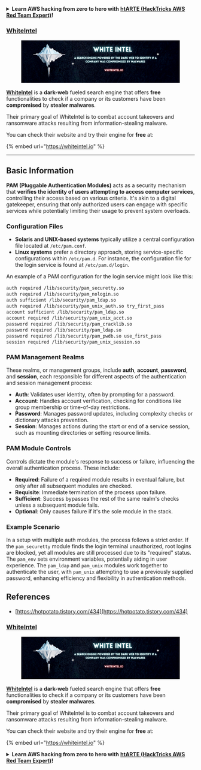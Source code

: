 

<details>

<summary><strong>Learn AWS hacking from zero to hero with</strong> <a href="https://training.hacktricks.xyz/courses/arte"><strong>htARTE (HackTricks AWS Red Team Expert)</strong></a><strong>!</strong></summary>

Other ways to support HackTricks:

* If you want to see your **company advertised in HackTricks** or **download HackTricks in PDF** Check the [**SUBSCRIPTION PLANS**](https://github.com/sponsors/carlospolop)!
* Get the [**official PEASS & HackTricks swag**](https://peass.creator-spring.com)
* Discover [**The PEASS Family**](https://opensea.io/collection/the-peass-family), our collection of exclusive [**NFTs**](https://opensea.io/collection/the-peass-family)
* **Join the** 💬 [**Discord group**](https://discord.gg/hRep4RUj7f) or the [**telegram group**](https://t.me/peass) or **follow** us on **Twitter** 🐦 [**@hacktricks_live**](https://twitter.com/hacktricks_live)**.**
* **Share your hacking tricks by submitting PRs to the** [**HackTricks**](https://github.com/carlospolop/hacktricks) and [**HackTricks Cloud**](https://github.com/carlospolop/hacktricks-cloud) github repos.

</details>

### [WhiteIntel](https://whiteintel.io)

<figure><img src="/.gitbook/assets/image (1224).png" alt=""><figcaption></figcaption></figure>

[**WhiteIntel**](https://whiteintel.io) is a **dark-web** fueled search engine that offers **free** functionalities to check if a company or its customers have been **compromised** by **stealer malwares**.

Their primary goal of WhiteIntel is to combat account takeovers and ransomware attacks resulting from information-stealing malware.

You can check their website and try their engine for **free** at:

{% embed url="https://whiteintel.io" %}

---


## Basic Information

**PAM (Pluggable Authentication Modules)** acts as a security mechanism that **verifies the identity of users attempting to access computer services**, controlling their access based on various criteria. It's akin to a digital gatekeeper, ensuring that only authorized users can engage with specific services while potentially limiting their usage to prevent system overloads.

### Configuration Files

- **Solaris and UNIX-based systems** typically utilize a central configuration file located at `/etc/pam.conf`.
- **Linux systems** prefer a directory approach, storing service-specific configurations within `/etc/pam.d`. For instance, the configuration file for the login service is found at `/etc/pam.d/login`.

An example of a PAM configuration for the login service might look like this:

```text
auth required /lib/security/pam_securetty.so
auth required /lib/security/pam_nologin.so
auth sufficient /lib/security/pam_ldap.so
auth required /lib/security/pam_unix_auth.so try_first_pass
account sufficient /lib/security/pam_ldap.so
account required /lib/security/pam_unix_acct.so
password required /lib/security/pam_cracklib.so
password required /lib/security/pam_ldap.so
password required /lib/security/pam_pwdb.so use_first_pass
session required /lib/security/pam_unix_session.so
```

### **PAM Management Realms**

These realms, or management groups, include **auth**, **account**, **password**, and **session**, each responsible for different aspects of the authentication and session management process:

- **Auth**: Validates user identity, often by prompting for a password.
- **Account**: Handles account verification, checking for conditions like group membership or time-of-day restrictions.
- **Password**: Manages password updates, including complexity checks or dictionary attacks prevention.
- **Session**: Manages actions during the start or end of a service session, such as mounting directories or setting resource limits.

### **PAM Module Controls**

Controls dictate the module's response to success or failure, influencing the overall authentication process. These include:

- **Required**: Failure of a required module results in eventual failure, but only after all subsequent modules are checked.
- **Requisite**: Immediate termination of the process upon failure.
- **Sufficient**: Success bypasses the rest of the same realm's checks unless a subsequent module fails.
- **Optional**: Only causes failure if it's the sole module in the stack.

### Example Scenario

In a setup with multiple auth modules, the process follows a strict order. If the `pam_securetty` module finds the login terminal unauthorized, root logins are blocked, yet all modules are still processed due to its "required" status. The `pam_env` sets environment variables, potentially aiding in user experience. The `pam_ldap` and `pam_unix` modules work together to authenticate the user, with `pam_unix` attempting to use a previously supplied password, enhancing efficiency and flexibility in authentication methods.

## References
* [https://hotpotato.tistory.com/434](https://hotpotato.tistory.com/434)


### [WhiteIntel](https://whiteintel.io)

<figure><img src="/.gitbook/assets/image (1224).png" alt=""><figcaption></figcaption></figure>

[**WhiteIntel**](https://whiteintel.io) is a **dark-web** fueled search engine that offers **free** functionalities to check if a company or its customers have been **compromised** by **stealer malwares**.

Their primary goal of WhiteIntel is to combat account takeovers and ransomware attacks resulting from information-stealing malware.

You can check their website and try their engine for **free** at:

{% embed url="https://whiteintel.io" %}


<details>

<summary><strong>Learn AWS hacking from zero to hero with</strong> <a href="https://training.hacktricks.xyz/courses/arte"><strong>htARTE (HackTricks AWS Red Team Expert)</strong></a><strong>!</strong></summary>

Other ways to support HackTricks:

* If you want to see your **company advertised in HackTricks** or **download HackTricks in PDF** Check the [**SUBSCRIPTION PLANS**](https://github.com/sponsors/carlospolop)!
* Get the [**official PEASS & HackTricks swag**](https://peass.creator-spring.com)
* Discover [**The PEASS Family**](https://opensea.io/collection/the-peass-family), our collection of exclusive [**NFTs**](https://opensea.io/collection/the-peass-family)
* **Join the** 💬 [**Discord group**](https://discord.gg/hRep4RUj7f) or the [**telegram group**](https://t.me/peass) or **follow** us on **Twitter** 🐦 [**@hacktricks_live**](https://twitter.com/hacktricks_live)**.**
* **Share your hacking tricks by submitting PRs to the** [**HackTricks**](https://github.com/carlospolop/hacktricks) and [**HackTricks Cloud**](https://github.com/carlospolop/hacktricks-cloud) github repos.

</details>


